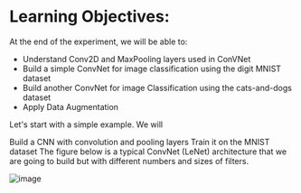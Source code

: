 # Learning Objectives:
At the end of the experiment, we will be able to:

- Understand Conv2D and MaxPooling layers used in ConVNet
- Build a simple ConvNet for image classification using the digit MNIST dataset
- Build another ConvNet for image Classification using the cats-and-dogs dataset
- Apply Data Augmentation

Let's start with a simple example. We will

Build a CNN with convolution and pooling layers
Train it on the MNIST dataset
The figure below is a typical ConvNet (LeNet) architecture that we are going to build but with different numbers and sizes of filters.

![image](https://github.com/allanabraham10/AI_MLOps/assets/69242466/30756ef4-915f-4eed-8239-9d8806793fba)
